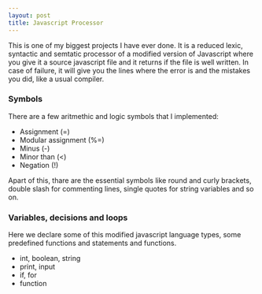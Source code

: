 ```yaml
---
layout: post
title: Javascript Processor
---
```


This is one of my biggest projects I have ever done. It is a reduced lexic, syntactic and semtatic processor of a modified version of Javascript where you give it a source javascript file and it returns if the file is well written. In case of failure, it will give you the lines where the error is and the mistakes you did, like a usual compiler.

### Symbols

There are a few aritmethic and logic symbols that I implemented:

* Assignment (=) 
* Modular assignment (%=)
* Minus (-)
* Minor than (<)
* Negation (!)

Apart of this, thare are the essential symbols like round and curly brackets, double slash for commenting lines, single quotes for string variables and so on.

### Variables, decisions and loops

Here we declare some of this modified javascript language types, some predefined functions and statements and functions.

* int, boolean, string
* print, input
* if, for
* function
